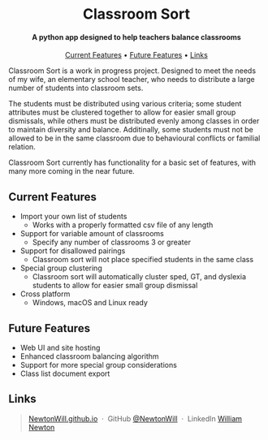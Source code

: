 <h1 align="center">
  Classroom Sort
  <br>
</h1>

<h4 align="center">A python app designed to help teachers balance classrooms</h4>

<p align="center">
  <a href="#Current-features">Current Features</a> •
  <a href="#Future-features">Future Features</a> •
  <a href="#Links">Links</a>
</p>

<p> Classroom Sort is a work in progress project. Designed to meet the needs of my wife, an elementary school teacher, who needs to distribute a 
large number of students into classroom sets.</p> 
<p>The students must be distributed using various criteria; some student attributes must be clustered together to allow for easier small group 
  dismissals, while others must be distributed evenly among classes in order to maintain diversity and balance. Additinally, some students 
  must not be allowed to be in the same classroom due to behavioural conflicts or familial relation. </p>
<p>Classroom Sort currently has functionality for a basic set of features, with many more coming in the near future.</p>

## Current Features

* Import your own list of students
  - Works with a properly formatted csv file of any length
* Support for variable amount of classrooms
  - Specify any number of classrooms 3 or greater
* Support for disallowed pairings
  - Classroom sort will not place specified students in the same class
* Special group clustering
  - Classroom sort will automatically cluster sped, GT, and dyslexia students to allow for easier small group dismissal 
* Cross platform
  - Windows, macOS and Linux ready

## Future Features

* Web UI and site hosting
* Enhanced classroom balancing algorithm
* Support for more special group considerations
* Class list document export


## Links

> [NewtonWill.github.io](https://www.NewtonWill.github.io) &nbsp;&middot;&nbsp;
> GitHub [@NewtonWill](https://github.com/NewtonWill) &nbsp;&middot;&nbsp;
> LinkedIn [William Newton](https://www.linkedin.com/in/william-newton-6203011b9/)

